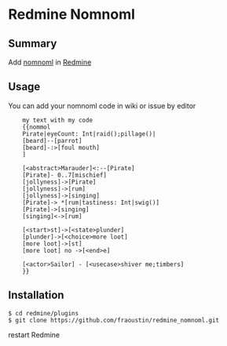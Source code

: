 # Redmine Nomnoml

## Summary

Add [nomnoml](http://www.nomnoml.com/) in [Redmine](http://www.redmine.org/)  

## Usage

You can add your nomnoml code in wiki or issue by editor

```
    my text with my code
    {{nommol
    Pirate|eyeCount: Int|raid();pillage()|
    [beard]--[parrot]
    [beard]-:>[foul mouth]
    ]

    [<abstract>Marauder]<:--[Pirate]
    [Pirate]- 0..7[mischief]
    [jollyness]->[Pirate]
    [jollyness]->[rum]
    [jollyness]->[singing]
    [Pirate]-> *[rum|tastiness: Int|swig()]
    [Pirate]->[singing]
    [singing]<->[rum]

    [<start>st]->[<state>plunder]
    [plunder]->[<choice>more loot]
    [more loot]->[st]
    [more loot] no ->[<end>e]

    [<actor>Sailor] - [<usecase>shiver me;timbers]
    }}
```

## Installation
```
$ cd redmine/plugins
$ git clone https://github.com/fraoustin/redmine_nomnoml.git
```

restart Redmine
